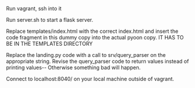 Run vagrant, ssh into it

Run server.sh to start a flask server.

Replace templates/index.html with the correct index.html and insert the code fragment in this dummy copy into the actual pyoon copy.
IT HAS TO BE IN THE TEMPLATES DIRECTORY

Replace the landing.py code with a call to srv/query_parser on the appropriate string. Revise the query_parser code to return values instead of printing values-- Otherwise something bad will happen.


Connect to localhost:8040/ on your local machine outside of vagrant.
